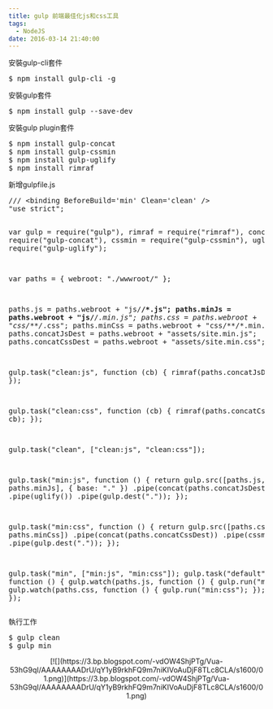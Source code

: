 ```yaml
---
title: gulp 前端最佳化js和css工具
tags:
  - NodeJS
date: 2016-03-14 21:40:00
---
```


<div>安裝gulp-cli套件 </div><div><pre class="brush:bash">$ npm install gulp-cli -g</pre>

</div><div>安裝gulp套件 </div><div><pre class="brush:bash">$ npm install gulp --save-dev</pre>

</div><div>安裝gulp plugin套件 </div><div><pre class="brush:bash">$ npm install gulp-concat
$ npm install gulp-cssmin
$ npm install gulp-uglify
$ npm install rimraf</pre>
</div><div>新增gulpfile.js </div><div><pre class="brush:javascript">/// &lt;binding BeforeBuild='min' Clean='clean' /&gt;
"use strict";

var gulp = require("gulp"),
    rimraf = require("rimraf"),
    concat = require("gulp-concat"),
    cssmin = require("gulp-cssmin"),
    uglify = require("gulp-uglify");

var paths = {
    webroot: "./wwwroot/"
};

paths.js = paths.webroot + "js/**/*.js";
paths.minJs = paths.webroot + "js/**/*.min.js";
paths.css = paths.webroot + "css/**/*.css";
paths.minCss = paths.webroot + "css/**/*.min.css";
paths.concatJsDest = paths.webroot + "assets/site.min.js";
paths.concatCssDest = paths.webroot + "assets/site.min.css";

gulp.task("clean:js", function (cb) {
    rimraf(paths.concatJsDest, cb);
});

gulp.task("clean:css", function (cb) {
    rimraf(paths.concatCssDest, cb);
});

gulp.task("clean", ["clean:js", "clean:css"]);

gulp.task("min:js", function () {
    return gulp.src([paths.js, "!" + paths.minJs], { base: "." })
        .pipe(concat(paths.concatJsDest))
        .pipe(uglify())
        .pipe(gulp.dest("."));
});

gulp.task("min:css", function () {
    return gulp.src([paths.css, "!" + paths.minCss])
        .pipe(concat(paths.concatCssDest))
        .pipe(cssmin())
        .pipe(gulp.dest("."));
});

gulp.task("min", ["min:js", "min:css"]);
gulp.task("default", function () {
    gulp.watch(paths.js, function () {
        gulp.run("min:js");
    });
    gulp.watch(paths.css, function () {
        gulp.run("min:css");
    });
});</pre>

</div><div>執行工作 </div><div><pre class="brush:bash">$ gulp clean
$ gulp min</pre>

</div><div><div class="separator" style="clear: both; text-align: center;">[![](https://3.bp.blogspot.com/-vdOW4ShjPTg/Vua-53hG9qI/AAAAAAAADrU/qY1yB9rkhFQ9m7niKIVoAuDjF8TLc8CLA/s1600/01.png)](https://3.bp.blogspot.com/-vdOW4ShjPTg/Vua-53hG9qI/AAAAAAAADrU/qY1yB9rkhFQ9m7niKIVoAuDjF8TLc8CLA/s1600/01.png)</div></div>